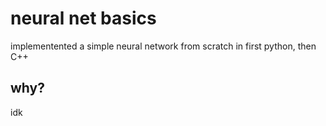# neural net basics

implementented a simple neural network from scratch in first python, then C++

## why?

idk
